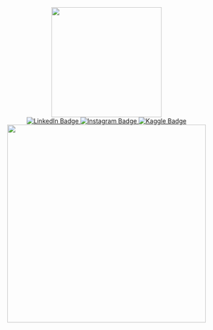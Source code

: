 <div id="header" align="center">
  <img src="https://media.giphy.com/media/v1.Y2lkPTc5MGI3NjExZHRxem85a2lxY29neHhoeHo1eGJkcHd2a3FqY2NvcGRuZWdvZWl4eCZlcD12MV9pbnRlcm5hbF9naWZfYnlfaWQmY3Q9cw/smGCEo5zsAXtK4bqAT/giphy.gif" height='250'/>
</div>

<div id="badges" align="center">
  <a href="https://www.linkedin.com/in/mostafamhmdi/">
    <img src="https://img.shields.io/badge/LinkedIn-blue?style=for-the-badge&logo=linkedin&logoColor=white" alt="LinkedIn Badge"/>
  </a>
  <a href="https://www.instagram.com/mostafa_mhammadi/">
    <img src="https://img.shields.io/badge/Instagram-red?style=for-the-badge&logo=Instagram&logoColor=white" alt="Instagram Badge"/>
  </a>
  <a href="https://www.kaggle.com/mostafamohammadi1">
    <img src="https://img.shields.io/badge/Kaggle-blue?style=for-the-badge&logo=kaggle&logoColor=white" alt="Kaggle Badge"/>
  </a>
</div>

<div id="counter" align="center">
  <img src="https://komarev.com/ghpvc/?username=mostafamhmdi&style=flat-square&color=blue" alt=""/>
</div>
<div id="header" align="center">
  <img src="https://media.giphy.com/media/v1.Y2lkPTc5MGI3NjExZjZzb2o3c200NzhyMGc3dXY5YnJldWViemhzODd6ODA3ZXF5b2l2MSZlcD12MV9pbnRlcm5hbF9naWZfYnlfaWQmY3Q9cw/Qo2dupDib32rkTY4hX/giphy.gif" width='450'/>
</div>
<!--
**mostafamhmdi/mostafamhmdi** is a ✨ _special_ ✨ repository because its `README.md` (this file) appears on your GitHub profile.

Here are some ideas to get you started:

- 🔭 I’m currently working on ...
- 🌱 I’m currently learning ...
- 👯 I’m looking to collaborate on ...
- 🤔 I’m looking for help with ...
- 💬 Ask me about ...
- 📫 How to reach me: ...
- 😄 Pronouns: ...
- ⚡ Fun fact: ...
-->
